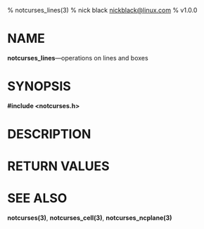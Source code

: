 % notcurses_lines(3)
% nick black <nickblack@linux.com>
% v1.0.0

# NAME

**notcurses_lines**—operations on lines and boxes

# SYNOPSIS

**#include <notcurses.h>**

# DESCRIPTION


# RETURN VALUES


# SEE ALSO

**notcurses(3)**, **notcurses_cell(3)**, **notcurses_ncplane(3)**
